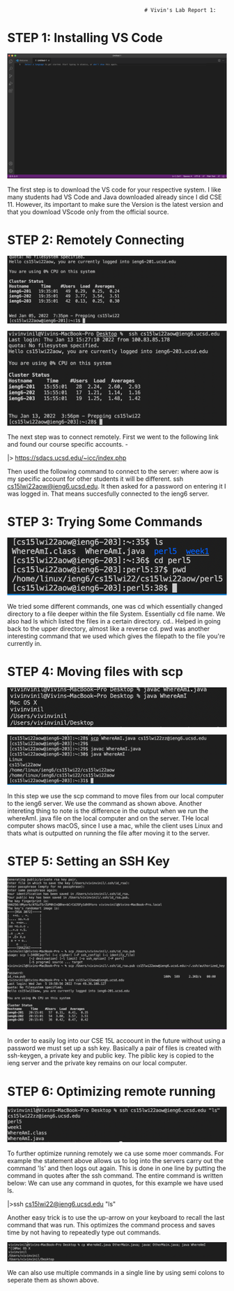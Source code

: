                                                 # Vivin's Lab Report 1:

# STEP 1: Installing VS Code 

![vscode installed](installedvscode.png)

The first step is to download the VS code for your respective system. I like many students had VS Code and Java downloaded already since I did CSE 11. However, its important to make sure the Version is the latest version and that you download VScode only from the official source. 

# STEP 2: Remotely Connecting 

![remote connection](remotelyconnecting.png)

![ssh 2](ssh2.png)

The next step was to connect remotely. First we went to the following link and found our course specific accounts. -

|> https://sdacs.ucsd.edu/~icc/index.php

Then used the following command to connect to the server: where aow is my specific account for other students it will be different.
ssh cs15lwi22aow@ieng6.ucsd.edu. 
It then asked for a password on entering it I was logged in. That means succesfully connected to the ieng6 server. 

# STEP 3: Trying Some Commands 
![somecommands1](somecommands1.png)


We tried some different commands, one was cd which essentially changed directory to a file deeper within the file System. Essentially
cd file name. We also had ls which listed the files in a certain directory. cd.. Helped in going back to the upper directory, almost like a reverse cd.  pwd was another interesting command that we used which gives the filepath to the file you're currently in. 

# STEP 4: Moving files with scp 

![scp1](whereamilocal.png)

![scp2](scp2.png)

In this step we use the scp command to move files from our local computer to the ieng6 server. We use the command as shown above. Another intereting thing to note is the difference in the output when we run the whereAmI. java file on the local computer and on the server. THe local computer shows macOS, since I use a mac, while the client uses Linux and thats what is outputted on running the file after moving it to the server.       

# STEP 5: Setting an SSH Key  

![Generation of public/private key to help with logging in](publickey.png)

In order to easily log into our CSE 15L accoount in the future without using a password we must set up a ssh key. Basically a pair of files is created with ssh-keygen, a private key and public key. The piblic key is copied to the ieng server and the private key remains on our local computer. 

# STEP 6: Optimizing remote running
![1](opt.png)

To further optimize running remotely we ca  use some moer commands. For example the statement above allows us to log into the servers carry out the command 'ls' and then logs out again. This is done in one line by putting the  command in quotes after the ssh command. The entire command is written below: We can use any command in quotes, for this example we have used ls. 

|>ssh cs15lwi22@ieng6.ucsd.edu "ls" 

Another easy trick is to use the up-arrow on your keyboard to recall the last command that was run. This optimizes the command process and saves time by not having to repeatedly type out commands. 

![2](optimize2.png)

We can also use multiple commands in a single line by using semi colons to seperate them as shown above. 



